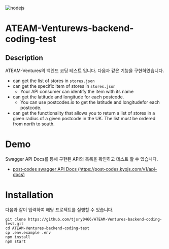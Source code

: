 ![nodejs](https://img.shields.io/badge/nodejs-14.18.2-green)

# ATEAM-Venturews-backend-coding-test

## Description

ATEAM-Ventures의 백엔드 코딩 테스트 입니다.
다음과 같은 기능을 구현하였습니다.

- can get the list of stores in `stores.json`
- can get the specific item of stores in `stores.json`
  - Your API consumer can identify the item with its name
- can get the latitude and longitude for each postcode.
  - You can use postcodes.io to get the latitude and longitudefor each postcode.
- can get the functionality that allows you to return a list of stores in a given radius of a given postcode in the UK. The list must be ordered from north to south.

# Demo
Swagger API Docs를 통해 구현된 API의 목록을 확인하고 테스트 할 수 있습니다.

- [post-codes swagger API Docs (https://post-codes.kyojs.com/v1/api-docs)](https://post-codes.kyojs.com/v1/api-docs)

# Installation

다음과 같이 입력하여 해당 프로젝트를 실행할 수 있습니다.
```shell
git clone https://github.com/tjsry0466/ATEAM-Ventures-backend-coding-test.git
cd ATEAM-Ventures-backend-coding-test
cp .env.example .env
npm install
npm start
```